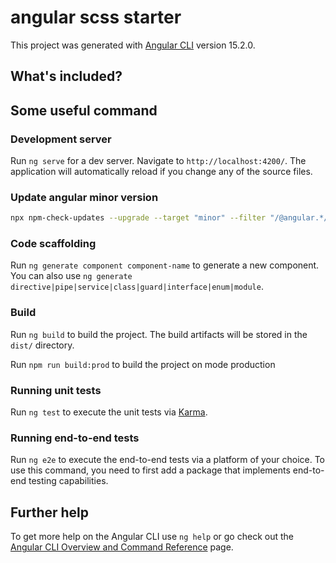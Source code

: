 # angular scss starter

This project was generated with [Angular CLI](https://github.com/angular/angular-cli) version 15.2.0.

## What's included?


## Some useful command
### Development server

Run `ng serve` for a dev server. Navigate to `http://localhost:4200/`. The application will automatically reload if you change any of the source files.

### Update angular minor version
```bash
npx npm-check-updates --upgrade --target "minor" --filter "/@angular.*/"
```
### Code scaffolding

Run `ng generate component component-name` to generate a new component. You can also use `ng generate directive|pipe|service|class|guard|interface|enum|module`.

### Build

Run `ng build` to build the project. The build artifacts will be stored in the `dist/` directory.

Run `npm run build:prod` to build the project on mode production
### Running unit tests

Run `ng test` to execute the unit tests via [Karma](https://karma-runner.github.io).

### Running end-to-end tests

Run `ng e2e` to execute the end-to-end tests via a platform of your choice. To use this command, you need to first add a package that implements end-to-end testing capabilities.

## Further help

To get more help on the Angular CLI use `ng help` or go check out the [Angular CLI Overview and Command Reference](https://angular.io/cli) page.

